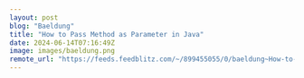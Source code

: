 ```yaml
---
layout: post
blog: "Baeldung"
title: "How to Pass Method as Parameter in Java"
date: 2024-06-14T07:16:49Z
image: images/baeldung.png
remote_url: "https://feeds.feedblitz.com/~/899455055/0/baeldung~How-to-Pass-Method-as-Parameter-in-Java"
---
```

